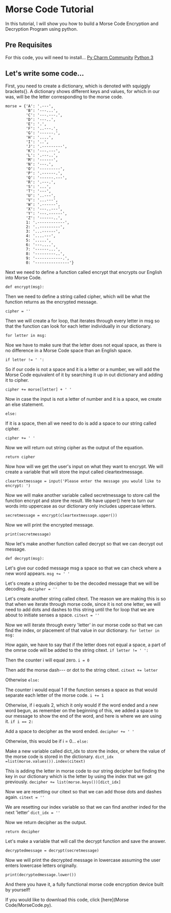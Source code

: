 # Morse Code Tutorial

In this tutorial, I will show you how to build a Morse Code Encryption and Decryption Program using python.

## Pre Requisites
For this code, you will need to install...
[Py Charm Community](https://www.jetbrains.com/pycharm/download/#section=mac)
[Python 3](https://www.python.org/downloads/)

## Let's write some code...

First, you need to create a dictionary, which is denoted with squiggly brackets{}. A dictionary shows different keys and values, for which in our was, will be the letter corresponding to the morse code.

```
morse = {'A': '.---',
         'B': '---...',
         'C': '---.---.',
         'D': '---..',
         'E': '.',
         'F': '..---.',
         'G': '------.',
         'H': '....',
         'I': '..',
         'J': '.---------',
         'K': '---.---',
         'L': '.---..',
         'M': '------',
         'N': '---.',
         'O': '---------',
         'P': '.------.',
         'Q': '------.---',
         'R': '.---.',
         'S': '...',
         'T': '---',
         'U': '..---',
         'V': '...---',
         'W': '.------',
         'X': '---..---',
         'Y': '---.------',
         'Z': '------..',
         1: '.------------',
         2: '..---------',
         3: '...------',
         4: '....---',
         5: '.....',
         6: '---....',
         7: '------...',
         8: '---------..',
         9: '------------.',
         0: '---------------'}
```

Next we need to define a function called encrypt that encrypts our English into Morse Code.
```
def encrypt(msg):
```

Then we need to define a string called cipher, which will be what the function returns as the encrypted message.
```
cipher = ''
```

Then we will create a for loop, that iterates through every letter in msg so that the function can look for each letter individually in our dictionary.
```
for letter in msg:
```

Noe we have to make sure that the letter does not equal space, as there is no difference in a Morse Code space than an English space.
```
if letter != ' ':
```

So if our code is not a space and it is a letter or a number, we will add the Morse Code equivalent of it by searching it up in out dictionary and adding it to cipher.  
```
cipher += morse[letter] + ' '
```

Now in case the input is not a letter of number and it is a space, we create an else statement.
```
else:
```

If it is a space, then all we need to do is add a space to our string called cipher.
```
cipher += ' '
```

Now we will return out string cipher as the output of the equation.        
```
return cipher
```

Now how will we get the user's input on what they want to encrypt. We will create a variable that will store the input called cleartextmessage.
```
cleartextmessage = input('Please enter the message you would like to encrypt: ')
```

Now we will make another variable called secretmessage to store call the function encrypt and store the result. We have upper() here to turn our words into uppercase as our dictionary only includes uppercase letters.
```
secretmessage = encrypt(cleartextmessage.upper())
```

Now we will print the encrypted message.
```
print(secretmessage)
```

Now let's make another function called decrypt so that we can decrypt out message.
```
def decrypt(msg):
```

Let's give our coded message msg a space so that we can check where a new word appears.
    ```
    msg += ' '
    ```

Let's create a string decipher to be the decoded message that we will be decoding.
    ```
    decipher = ''
    ```

Let's create another string called citext. The reason we are making this is so that when we iterate through morse code, since it is not one letter, we will need to add dots and dashes to this string until the for loop that we are about to initiate senses a space.
    ```
    citext = ''
    ```

Now we will iterate through every 'letter' in our morse code so that we can find the index, or placement of that value in our dictionary.
    ```
    for letter in msg:
    ```

How again, we have to say that if the letter does not equal a space, a part of the omrse code will be added to the string citext.
    ```
        if letter != ' ':
    ```

Then the counter i will equal zero.
    ```
          i = 0
    ```

Then add the morse dash--- or dot to the string citext.
    ```
          citext += letter
    ```

Otherwise
    ```
          else:
    ```

The counter i would equal 1 if the function senses a space as that would separate each letter of the morse code.
    ```
            i += 1
    ```

Otherwise, if i equals 2, which it only would if the word ended and a new word begun, as remember on the beginning of this, we added a space to our message to show the end of the word, and here is where we are using it.
    ```
            if i == 2:
    ```

Add a space to decipher as the word ended.
          ```
            decipher += ' '
          ```

Otherwise, this would be if i = 0...
            ```
            else:
            ```

Make a new variable called dict_idx to store the index, or where the value of the morse code is stored in the dictionary.
                ```
    dict_idx =list(morse.values()).index(citext)
                ```

This is adding the letter in morse code to our string decipher but finding the key in our dictionary which is the letter by using the index that we got previously.
                ```
      decipher += list(morse.keys())[dict_idx]
                ```

Now we are resetting our citext so that we can add those dots and dashes again.
                ```
                citext = ''
                ```

We are resetting our index variable so that we can find another inded for the next 'letter'
                ```
                dict_idx = ''
                ```

Now we return decipher as the output.
```    
return decipher
```

Let's make a variable that will call the decrypt function and save the answer.
```
decryptedmessage = decrypt(secretmessage)
```

Now we will print the decrypted message in lowercase assuming the user enters lowercase letters originally.
```
print(decryptedmessage.lower())
```

And there you have it, a fully functional morse code encryption device built by yourself!

If you would like to download this code, click [here](Morse Code/MorseCode.py).
